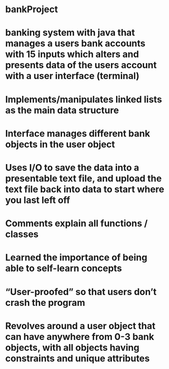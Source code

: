 # bankProject
# banking system with java that manages a users bank accounts with 15 inputs which alters and presents data of the users account with a user interface (terminal)
# Implements/manipulates linked lists as the main data structure
# Interface manages different bank objects in the user object 
# Uses I/O to save the data into a presentable text file, and upload the text file back into data to start where you last left off
# Comments explain all functions / classes
# Learned the importance of being able to self-learn concepts
# “User-proofed” so that users don’t crash the program
# Revolves around a user object that can have anywhere from 0-3 bank objects, with all objects having constraints and unique attributes
